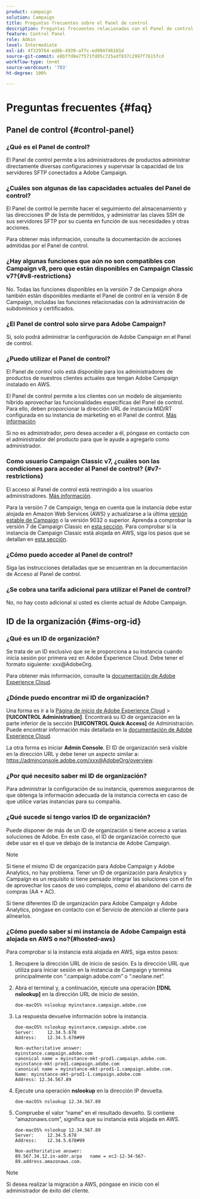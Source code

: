 ```yaml
---
product: campaign
solution: Campaign
title: Preguntas frecuentes sobre el Panel de control
description: Preguntas frecuentes relacionadas con el Panel de control
feature: Control Panel
role: Admin
level: Intermediate
exl-id: 4f329764-ed8b-4939-affc-ed994fd6101d
source-git-commit: e8bffd8e7f571fd85c725adf837c2997f7615fcd
workflow-type: tm+mt
source-wordcount: '783'
ht-degree: 100%

---
```


# Preguntas frecuentes {#faq}

## Panel de control {#control-panel}

### ¿Qué es el Panel de control?

El Panel de control permite a los administradores de productos administrar directamente diversas configuraciones y supervisar la capacidad de los servidores SFTP conectados a Adobe Campaign.

### ¿Cuáles son algunas de las capacidades actuales del Panel de control?

El Panel de control le permite hacer el seguimiento del almacenamiento y las direcciones IP de lista de permitidos, y administrar las claves SSH de sus servidores SFTP por su cuenta en función de sus necesidades y otras acciones.

Para obtener más información, consulte la documentación de acciones admitidas por el Panel de control.

### ¿Hay algunas funciones que aún no son compatibles con Campaign v8, pero que están disponibles en Campaign Classic v7?{#v8-restrictions}

No. Todas las funciones disponibles en la versión 7 de Campaign ahora también están disponibles mediante el Panel de control en la versión 8 de Campaign, incluidas las funciones relacionadas con la administración de subdominios y certificados.

### ¿El Panel de control solo sirve para Adobe Campaign?

Sí, solo podrá administrar la configuración de Adobe Campaign en el Panel de control.

### ¿Puedo utilizar el Panel de control?

El Panel de control solo está disponible para los administradores de productos de nuestros clientes actuales que tengan Adobe Campaign instalado en AWS.

El Panel de control permite a los clientes con un modelo de alojamiento híbrido aprovechar las funcionalidades específicas del Panel de control. Para ello, deben proporcionar la dirección URL de instancia MID/RT configurada en su instancia de marketing en el Panel de control. [Más información](instances-settings/using/external-accounts.md)

Si no es administrador, pero desea acceder a él, póngase en contacto con el administrador del producto para que le ayude a agregarlo como administrador.

### Como usuario Campaign Classic v7, ¿cuáles son las condiciones para acceder al Panel de control? {#v7-restrictions}

El acceso al Panel de control está restringido a los usuarios administradores. [Más información](discover/using/managing-permissions.md).

Para la versión 7 de Campaign, tenga en cuenta que la instancia debe estar alojada en Amazon Web Services (AWS) y actualizarse a la última [versión estable de Campaign](https://experienceleague.adobe.com/docs/campaign-classic/using/release-notes/rn-overview.html?lang=es#rn-statuses) o la versión 9032 o superior. Aprenda a comprobar la versión 7 de Campaign Classic en [esta sección](https://experienceleague.adobe.com/docs/campaign-classic/using/getting-started/starting-with-adobe-campaign/launching-adobe-campaign.html?lang=es#getting-your-campaign-version). Para comprobar si la instancia de Campaign Classic está alojada en AWS, siga los pasos que se detallan en [esta sección](#hosted-aws).

### ¿Cómo puedo acceder al Panel de control?

Siga las instrucciones detalladas que se encuentran en la documentación de Acceso al Panel de control.

### ¿Se cobra una tarifa adicional para utilizar el Panel de control?

No, no hay costo adicional si usted es cliente actual de Adobe Campaign.

## ID de la organización {#ims-org-id}

### ¿Qué es un ID de organización?

Se trata de un ID exclusivo que se le proporciona a su instancia cuando inicia sesión por primera vez en Adobe Experience Cloud. Debe tener el formato siguiente: xxx@AdobeOrg.

Para obtener más información, consulte la [documentación de Adobe Experience Cloud](https://experienceleague.adobe.com/docs/core-services/interface/administration/organizations.html?lang=es).

### ¿Dónde puedo encontrar mi ID de organización?

Una forma es ir a la [Página de inicio de Adobe Experience Cloud](https://experiencecloud.adobe.com/) > **[!UICONTROL Administration]**. Encontrará su ID de organización en la parte inferior de la sección **[!UICONTROL Quick Access]** de Administración. Puede encontrar información más detallada en la [documentación de Adobe Experience Cloud](https://experienceleague.adobe.com/docs/core-services/interface/administration/organizations.html?lang=es).

La otra forma es iniciar **Admin Console**. El ID de organización será visible en la dirección URL y debe tener un aspecto similar a: https://adminconsole.adobe.com/xxx@AdobeOrg/overview.

### ¿Por qué necesito saber mi ID de organización?

Para administrar la configuración de su instancia, queremos asegurarnos de que obtenga la información adecuada de la instancia correcta en caso de que utilice varias instancias para su compañía.

### ¿Qué sucede si tengo varios ID de organización?

Puede disponer de más de un ID de organización si tiene acceso a varias soluciones de Adobe. En este caso, el ID de organización correcto que debe usar es el que ve debajo de la instancia de Adobe Campaign.

>[!NOTE]
>
>Si tiene el mismo ID de organización para Adobe Campaign y Adobe Analytics, no hay problema. Tener un ID de organización para Analytics y Campaign es un requisito si tiene pensado integrar las soluciones con el fin de aprovechar los casos de uso complejos, como el abandono del carro de compras (AA + AC).
>
>Si tiene diferentes ID de organización para Adobe Campaign y Adobe Analytics, póngase en contacto con el Servicio de atención al cliente para alinearlos.

### ¿Cómo puedo saber si mi instancia de Adobe Campaign está alojada en AWS o no?{#hosted-aws}

Para comprobar si la instancia está alojada en AWS, siga estos pasos:

1. Recupere la dirección URL de inicio de sesión. Es la dirección URL que utiliza para iniciar sesión en la instancia de Campaign y termina principalmente con “.campaign.adobe.com” o “.neolane.net”.
1. Abra el terminal y, a continuación, ejecute una operación **[!DNL nslookup]** en la dirección URL de inicio de sesión.

   `doe-macOS% nslookup myinstance.campaign.adobe.com`

1. La respuesta devuelve información sobre la instancia.

   ```
   doe-macOS% nslookup myinstance.campaign.adobe.com
   Server:     12.34.5.678
   Address:    12.34.5.678#99
   
   Non-authoritative answer:
   myinstance.campaign.adobe.com
   canonical name = myinstance-mkt-prod1.campaign.adobe.com.
   myinstance-mkt-prod1.campaign.adobe.com
   canonical name = myinstance-mkt-prod1-1.campaign.adobe.com.
   Name: myinstance-mkt-prod1-1.campaign.adobe.com
   Address: 12.34.567.89
   ```

1. Ejecute una operación **nslookup** en la dirección IP devuelta.

   `doe-macOS% nslookup 12.34.567.89`

1. Compruebe el valor “name” en el resultado devuelto. Si contiene “amazonaws.com”, significa que su instancia está alojada en AWS.

   ```
   doe-macOS% nslookup 12.34.567.89
   Server:     12.34.5.678
   Address:    12.34.5.678#99
   
   Non-authoritative answer:
   89.567.34.12.in-addr.arpa   name = ec2-12-34-567-89.address.amazonaws.com.
   ```

>[!NOTE]
>
>Si desea realizar la migración a AWS, póngase en inicio con el administrador de éxito del cliente.
